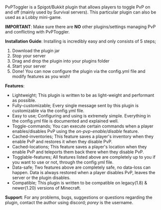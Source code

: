 PvPToggler is a Spigot/Bukkit plugin that allows players to toggle PvP on and off (mainly used by Survival servers). This particular plugin can also be used as a Lobby mini-game.

**IMPORTANT**: Make sure there are **NO** other plugins/settings managing PvP and conflicting with PvPToggler.

**Installation Guide**:
Installing is incredibly easy and only consists of 5 steps;
1. Download the plugin jar
2. Stop your server
3. Drag and drop the plugin into your plugins folder
4. Start your server
5. Done! You can now configure the plugin via the config.yml file and modify features as you wish!

**Features**:
- Lightweight; This plugin is written to be as light-weight and performant as possible.
- Fully-customizable; Every single message sent by this plugin is customizable via the config.yml file.
- Easy to use; Configuring and using is extremely simple. Everything in the config.yml file is documented and explained well.
- Toggle-commands; You can execute certain commands when a player enables/disables PvP using the *on-pvp-enable/disable* feature.
- Cached-inventories; This feature saves a player's inventory when they enable PvP and restores it when they disable PvP.
- Cached-locations; This feature saves a player's location when they enable PvP and teleports them back there when 
they disable PvP.
- Togglable-features; All features listed above are completely up to you if you want to use or not, through the config.yml file.
- Data-safe; Two features above are completely safe, no data-loss can happen. Data is always restored when a player disables PvP, leaves the server or the plugin disables.
- Compatible; This plugin is written to be compatible on legacy(1.8) & newer(1.20) versions of Minecraft.

**Support**:
For any problems, bugs, suggestions or questions regarding the plugin, contact the author using discord; *porey* is the username.